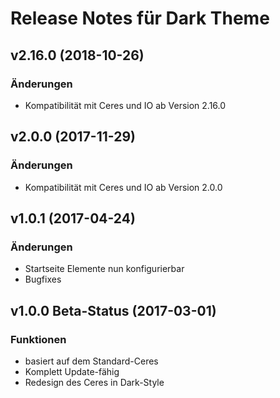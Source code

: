 # Release Notes für Dark Theme

## v2.16.0 (2018-10-26)

### Änderungen
- Kompatibilität mit Ceres und IO ab Version 2.16.0

## v2.0.0 (2017-11-29)

### Änderungen
- Kompatibilität mit Ceres und IO ab Version 2.0.0

## v1.0.1 (2017-04-24)

### Änderungen
- Startseite Elemente nun konfigurierbar
- Bugfixes

## v1.0.0 Beta-Status (2017-03-01)

### Funktionen
- basiert auf dem Standard-Ceres
- Komplett Update-fähig
- Redesign des Ceres in Dark-Style
